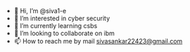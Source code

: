 - 👋 Hi, I’m @siva1-e
- 👀 I’m interested in cyber security
- 🌱 I’m currently learning csbs
- 💞️ I’m looking to collaborate on ibm
- 📫 How to reach me by mail sivasankar22423@gmail.com

<!---
siva1-e/siva1-e is a ✨ special ✨ repository because its `README.md` (this file) appears on your GitHub profile.
You can click the Preview link to take a look at your changes.
--->
